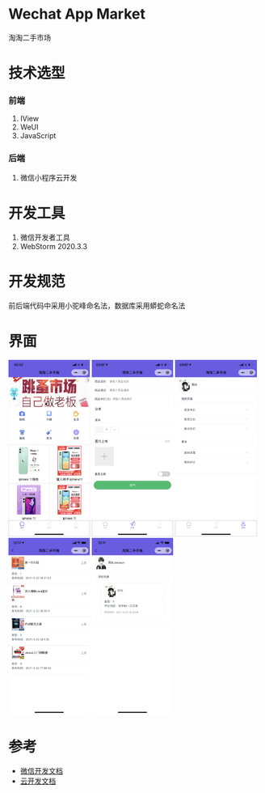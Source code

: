 # Wechat App Market

淘淘二手市场

# 技术选型

### 前端

1. IView
2. WeUI
3. JavaScript

### 后端

1. 微信小程序云开发

# 开发工具

1. 微信开发者工具
2. WebStorm 2020.3.3

# 开发规范

前后端代码中采用小驼峰命名法，数据库采用蟒蛇命名法

# 界面

<p float="left">
  <img src="./images/demo_1.png" width="32%" />
  <img src="./images/demo_2.png" width="32%" /> 
  <img src="./images/demo_3.png" width="32%" />
  <img src="./images/demo_4.png" width="32%" />
  <img src="./images/demo_5.png" width="32%" />
</p>

# 参考

- [微信开发文档](https://developers.weixin.qq.com/miniprogram/dev/wxcloud/basis/getting-started.html)
- [云开发文档](https://developers.weixin.qq.com/miniprogram/dev/framework/)
